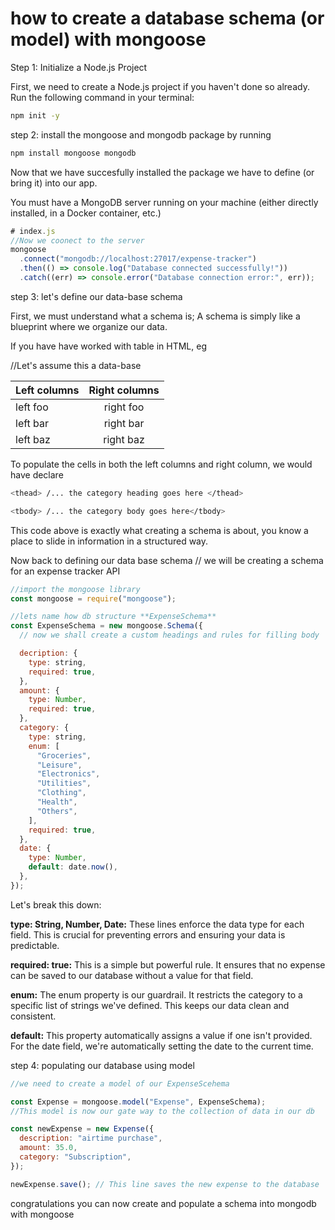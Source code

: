 # how to create a database schema (or model) with mongoose

Step 1: Initialize a Node.js Project

First, we need to create a Node.js project if you haven't done so already. Run the following command in your terminal:

```sh
npm init -y
```

step 2: install the mongoose and mongodb package by running

```sh
npm install mongoose mongodb
```

Now that we have succesfully installed the package we have to define (or bring it) into our app.

You must have a MongoDB server running on your machine (either directly installed, in a Docker container, etc.)

```js
# index.js
//Now we coonect to the server
mongoose
  .connect("mongodb://localhost:27017/expense-tracker")
  .then(() => console.log("Database connected successfully!"))
  .catch((err) => console.error("Database connection error:", err));
```

step 3: let's define our data-base schema

First, we must understand what a schema is; A schema is simply like a blueprint where we organize our data.

If you have have worked with table in HTML, eg

//Let's assume this a data-base

| Left columns | Right columns |
| ------------ | :-----------: |
| left foo     |   right foo   |
| left bar     |   right bar   |
| left baz     |   right baz   |

To populate the cells in both the left columns and right column, we would have declare

```sh
<thead> /... the category heading goes here </thead>

<tbody> /... the category body goes here</tbody>
```

This code above is exactly what creating a schema is about, you know a place to slide in information in a structured way.

Now back to defining our data base schema
// we will be creating a schema for an expense tracker API

```js
//import the mongoose library
const mongoose = require("mongoose");

//lets name how db structure **ExpenseSchema**
const ExpenseSchema = new mongoose.Schema({
  // now we shall create a custom headings and rules for filling body

  decription: {
    type: string,
    required: true,
  },
  amount: {
    type: Number,
    required: true,
  },
  category: {
    type: string,
    enum: [
      "Groceries",
      "Leisure",
      "Electronics",
      "Utilities",
      "Clothing",
      "Health",
      "Others",
    ],
    required: true,
  },
  date: {
    type: Number,
    default: date.now(),
  },
});
```

Let's break this down:

**type: String, Number, Date:** These lines enforce the data type for each field. This is crucial for preventing errors and ensuring your data is predictable.

**required: true:** This is a simple but powerful rule. It ensures that no expense can be saved to our database without a value for that field.

**enum:** The enum property is our guardrail. It restricts the category to a specific list of strings we've defined. This keeps our data clean and consistent.

**default:** This property automatically assigns a value if one isn't provided. For the date field, we're automatically setting the date to the current time.

step 4: populating our database using model

```js
//we need to create a model of our ExpenseScehema

const Expense = mongoose.model("Expense", ExpenseSchema);
//This model is now our gate way to the collection of data in our db

const newExpense = new Expense({
  description: "airtime purchase",
  amount: 35.0,
  category: "Subscription",
});

newExpense.save(); // This line saves the new expense to the database
```

congratulations you can now create and populate a schema into mongodb with mongoose
